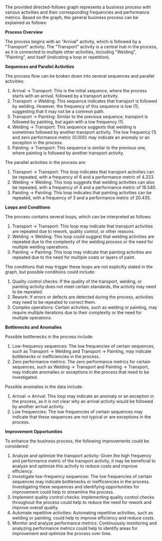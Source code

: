 The provided directed-follows graph represents a business process with various activities and their corresponding frequencies and performance metrics. Based on the graph, the general business process can be explained as follows:

**Process Overview**

The process begins with an "Arrival" activity, which is followed by a "Transport" activity. The "Transport" activity is a central hub in the process, as it is connected to multiple other activities, including "Welding", "Painting", and itself (indicating a loop or repetition).

**Sequences and Parallel Activities**

The process flow can be broken down into several sequences and parallel activities:

1. Arrival -> Transport: This is the initial sequence, where the process starts with an arrival, followed by a transport activity.
2. Transport -> Welding: This sequence indicates that transport is followed by welding. However, the frequency of this sequence is low (1), suggesting that it may not be a common path.
3. Transport -> Painting: Similar to the previous sequence, transport is followed by painting, but again with a low frequency (1).
4. Welding -> Transport: This sequence suggests that welding is sometimes followed by another transport activity. The low frequency (1) and zero performance metric (0.000) may indicate an anomaly or an exception in the process.
5. Painting -> Transport: This sequence is similar to the previous one, where painting is followed by another transport activity.

The parallel activities in the process are:

1. Transport -> Transport: This loop indicates that transport activities can be repeated, with a frequency of 6 and a performance metric of 4.333.
2. Welding -> Welding: This loop suggests that welding activities can also be repeated, with a frequency of 4 and a performance metric of 18.540.
3. Painting -> Painting: This loop indicates that painting activities can be repeated, with a frequency of 3 and a performance metric of 20.435.

**Loops and Conditions**

The process contains several loops, which can be interpreted as follows:

1. Transport -> Transport: This loop may indicate that transport activities are repeated due to rework, quality control, or other reasons.
2. Welding -> Welding: This loop could suggest that welding activities are repeated due to the complexity of the welding process or the need for multiple welding operations.
3. Painting -> Painting: This loop may indicate that painting activities are repeated due to the need for multiple coats or layers of paint.

The conditions that may trigger these loops are not explicitly stated in the graph, but possible conditions could include:

1. Quality control checks: If the quality of the transport, welding, or painting activity does not meet certain standards, the activity may need to be repeated.
2. Rework: If errors or defects are detected during the process, activities may need to be repeated to correct them.
3. Complex operations: Certain activities, such as welding or painting, may require multiple iterations due to their complexity or the need for multiple operations.

**Bottlenecks and Anomalies**

Possible bottlenecks in the process include:

1. Low-frequency sequences: The low frequencies of certain sequences, such as Transport -> Welding and Transport -> Painting, may indicate bottlenecks or inefficiencies in the process.
2. Zero performance metrics: The zero performance metrics for certain sequences, such as Welding -> Transport and Painting -> Transport, may indicate anomalies or exceptions in the process that need to be investigated.

Possible anomalies in the data include:

1. Arrival -> Arrival: This loop may indicate an anomaly or an exception in the process, as it is not clear why an arrival activity would be followed by another arrival activity.
2. Low frequencies: The low frequencies of certain sequences may indicate that these sequences are not typical or are exceptions in the process.

**Improvement Opportunities**

To enhance the business process, the following improvements could be considered:

1. Analyze and optimize the transport activity: Given the high frequency and performance metric of the transport activity, it may be beneficial to analyze and optimize this activity to reduce costs and improve efficiency.
2. Investigate low-frequency sequences: The low frequencies of certain sequences may indicate bottlenecks or inefficiencies in the process. Investigating these sequences and identifying opportunities for improvement could help to streamline the process.
3. Implement quality control checks: Implementing quality control checks throughout the process could help to reduce the need for rework and improve overall quality.
4. Automate repetitive activities: Automating repetitive activities, such as welding or painting, could help to improve efficiency and reduce costs.
5. Monitor and analyze performance metrics: Continuously monitoring and analyzing performance metrics could help to identify areas for improvement and optimize the process over time.